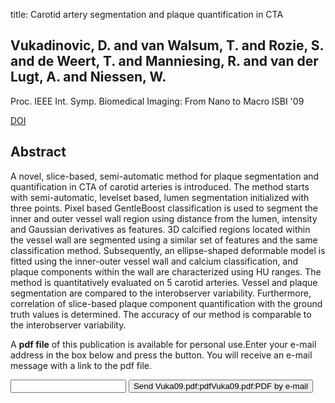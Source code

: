 title: Carotid artery segmentation and plaque quantification in CTA

## Vukadinovic, D. and van Walsum, T. and Rozie, S. and de Weert, T. and Manniesing, R. and van der Lugt, A. and Niessen, W.
Proc. IEEE Int. Symp. Biomedical Imaging: From Nano to Macro ISBI '09

<a href="https://doi.org/10.1109/ISBI.2009.5193182">DOI</a>

## Abstract
A novel, slice-based, semi-automatic method for plaque segmentation and quantification in CTA of carotid arteries is introduced. The method starts with semi-automatic, levelset based, lumen segmentation initialized with three points. Pixel based GentleBoost classification is used to segment the inner and outer vessel wall region using distance from the lumen, intensity and Gaussian derivatives as features. 3D calcified regions located within the vessel wall are segmented using a similar set of features and the same classification method. Subsequently, an ellipse-shaped deformable model is fitted using the inner-outer vessel wall and calcium classification, and plaque components within the wall are characterized using HU ranges. The method is quantitatively evaluated on 5 carotid arteries. Vessel and plaque segmentation are compared to the interobserver variability. Furthermore, correlation of slice-based plaque component quantification with the ground truth values is determined. The accuracy of our method is comparable to the interobserver variability.

A <b>pdf file</b> of this publication is available for personal use.Enter your e-mail address in the box below and press the button. You will receive an e-mail message with a link to the pdf file.
<form action="sender.php">  <input type="text" name="email">  <input type="submit" value="Send Vuka09.pdf:pdfVuka09.pdf:PDF by e-mail"></form>